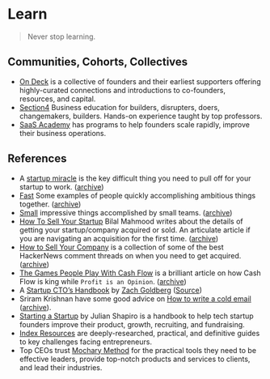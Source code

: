 # Learn

> Never stop learning.

## Communities, Cohorts, Collectives

- [On Deck](https://www.beondeck.com) is a collective of founders and their earliest supporters offering highly-curated connections and introductions to co-founders, resources, and capital.
- [Section4](https://www.section4.com) Business education for builders, disrupters, doers, changemakers, builders. Hands-on experience taught by top professors.
- [SaaS Academy](https://www.saasacademy.com) has programs to help founders scale rapidly, improve their business operations.

## References

- A [startup miracle](https://blog.eladgil.com/p/startups-miracles) is the key difficult thing you need to pull off for your startup to work. ([archive](https://archive.ph/qqzBG))
- [Fast](https://patrickcollison.com/fast) Some examples of people quickly accomplishing ambitious things together. ([archive](https://archive.ph/q5iRD))
- [Small](https://stevepulec.com/posts/small/) impressive things accomplished by small teams. ([archive](https://archive.ph/7uoGM))
- [How To Sell Your Startup](https://bilalmahmood.medium.com/how-to-sell-your-startup-744805fb59ab) Bilal Mahmood writes about the details of getting your startup/company acquired or sold. An articulate article if you are navigating an acquisition for the first time. ([archive](https://archive.ph/AVWO1))
- [How to Sell Your Company](https://jacquesmattheij.com/how-to-sell-your-company/) is a collection of some of the best HackerNews comment threads on when you need to get acquired. ([archive](https://archive.ph/pLGjx))
- [The Games People Play With Cash Flow](https://commoncog.com/cash-flow-games/) is a brilliant article on how Cash Flow is king while `Profit is an Opinion`. ([archive](https://archive.ph/fxSkp))
- A [Startup CTO’s Handbook](https://www.amazon.com/dp/1955811563) by [Zach Goldberg](https://zachgoldberg.com) ([Source](https://github.com/ZachGoldberg/Startup-CTO-Handbook))
- Sriram Krishnan have some good advice on [How to write a cold email](https://sriramk.com/coldemail) ([archive](https://archive.ph/toD8b)).
- [Starting a Startup](https://www.julian.com/guide/startup/intro) by Julian Shapiro is a handbook to help tech startup founders improve their product, growth, recruiting, and fundraising.
- [Index Resources](https://www.indexventures.com/resources/) are deeply-researched, practical, and definitive guides to key challenges facing entrepreneurs.
- Top CEOs trust [Mochary Method](https://mocharymethod.com) for the practical tools they need to be effective leaders, provide top-notch products and services to clients, and lead their industries.